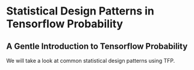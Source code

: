 # Statistical Design Patterns in Tensorflow Probability

## A Gentle Introduction to Tensorflow Probability

We will take a look at common statistical design patterns using TFP. 

